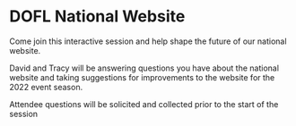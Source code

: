 # DOFL National Website

Come join this interactive session and help shape the future of our national website.

David and Tracy will be answering questions you have about the national website and taking suggestions for improvements to the website for the 2022 event season.

Attendee questions will be solicited and collected prior to the start of the session
